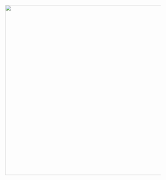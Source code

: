 
<img height="550em" src="https://notion2github.herokuapp.com/calendar"/>
<!--
<p align="center">
  <img height="180em" src="https://github-readme-stats.vercel.app/api?username=chucoding&theme=vue-dark&show_icons=true" align = "center"/>
  <img height="180em" src="http://mazassumnida.wtf/api/v2/generate_badge?boj=chucoding" align = "center"/>
</p>
-->
